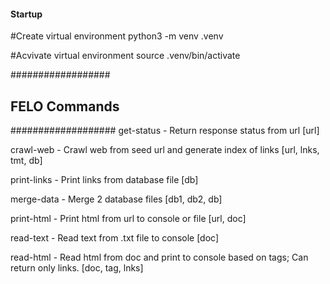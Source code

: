 #### Startup ####
#Create virtual environment
python3 -m venv .venv

#Acvivate virtual environment
source .venv/bin/activate


##################
## FELO Commands ##
###################
get-status - Return response status from url
[url]

crawl-web - Crawl web from seed url and generate index of links
[url, lnks, tmt, db]

print-links - Print links from database file 
[db]

merge-data - Merge 2 database files 
[db1, db2, db]

print-html - Print html from url to console or file
[url, doc]

read-text - Read text from .txt file to console
[doc]

read-html - Read html from doc and print to console based on tags; Can return only links.
[doc, tag, lnks]




